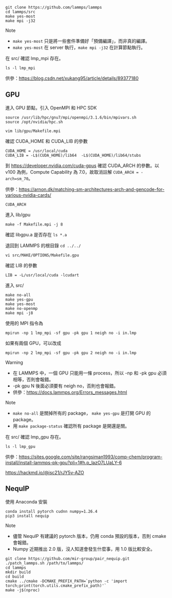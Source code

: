```
git clone https://github.com/lammps/lammps
cd lammps/src
make yes-most
make mpi -j32
```

> [!NOTE]
> - `make yes-most` 只是將一些套件準備好「預備編譯」，而非真的編譯。
> - `make yes-most` 在 server 執行，`make mpi -j32` 在計算節點執行。

在 src/ 確認 lmp_mpi 存在。

```
ls -l lmp_mpi
```

供參：https://blog.csdn.net/xukang95/article/details/89377180

## GPU

進入 GPU 節點，引入 OpenMPI 和 HPC SDK

```
source /usr/lib/hpc/gnu7/mpi/openmpi/3.1.6/bin/mpivars.sh
source /opt/nvidia/hpc.sh
```

```
vim lib/gpu/Makefile.mpi
```

確認 CUDA_HOME 和 CUDA_LIB 的參數

```
CUDA_HOME = /usr/local/cuda
CUDA_LIB = -L$(CUDA_HOME)/lib64  -L$(CUDA_HOME)/lib64/stubs
```

到 https://developer.nvidia.com/cuda-gpus 確認 CUDA_ARCH 的參數。以 v100 為例，Compute Capability 為 7.0，故取消註解 ```CUDA_ARCH = -arch=sm_70```。

供參：https://arnon.dk/matching-sm-architectures-arch-and-gencode-for-various-nvidia-cards/

```
CUDA_ARCH
```

進入 lib/gpu

```
make -f Makefile.mpi -j 8
```

確認 libgpu.a 是否存在 ```ls *.a```

退回到 LAMMPS 的根目錄 ```cd ../../```

```
vi src/MAKE/OPTIONS/Makefile.gpu
```

確認 LIB 的參數

```
LIB = -L/usr/local/cuda -lcudart
```

進入 src/

```
make no-all
make yes-gpu
make yes-most
make no-openmp
make mpi -j8
```

使用的 MPI 指令為
```
mpirun -np 1 lmp_mpi -sf gpu -pk gpu 1 neigh no -i in.lmp
```

如果有兩個 GPU，可以改成
```
mpirun -np 2 lmp_mpi -sf gpu -pk gpu 2 neigh no -i in.lmp
```

> [!WARNING]
> - 在 LAMMPS 中，一個 GPU 只能用一條 process，所以 -np 和 -pk gpu 必須相等，否則會報錯。
> - -pk gpu N 後面必須要有 neigh no，否則也會報錯。
> - 供參：https://docs.lammps.org/Errors_messages.html

> [!NOTE]
> - ```make no-all``` 是關掉所有的 package， ```make yes-gpu``` 是打開 GPU 的 package。
> - 用 ```make package-status``` 確認所有 package 是開還是關。

在 src/ 確認 lmp_gpu 存在。

```
ls -l lmp_gpu
```

供參：https://sites.google.com/site/rangsiman1993/comp-chem/program-install/install-lammps-pk-gpu?pli=1#h.p_lazO7LUaLY-6

https://hackmd.io/@isc21/rJY5v-AZO

## NequIP

使用 Anaconda 安裝

```
conda install pytorch cudnn numpy=1.26.4
pip3 install nequip
```

> [!NOTE]
> - 儘管 NequIP 有建議的 pytorch 版本，仍用 conda 預設的版本，否則 cmake 會報錯。
> - Numpy 近期推出 2.0 版，沒人知道會發生什麼事，用 1.0 版比較安全。

```
git clone https://github.com/mir-group/pair_nequip.git
./patch_lammps.sh /path/to/lammps/
cd lammps
mkdir build
cd build
cmake ../cmake -DCMAKE_PREFIX_PATH=`python -c 'import torch;print(torch.utils.cmake_prefix_path)'`
make -j$(nproc)
```
